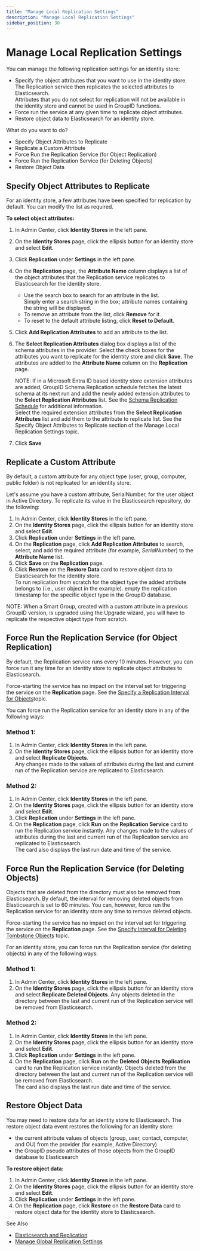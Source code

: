 ```yaml
---
title: "Manage Local Replication Settings"
description: "Manage Local Replication Settings"
sidebar_position: 30
---
```


# Manage Local Replication Settings

You can manage the following replication settings for an identity store:

- Specify the object attributes that you want to use in the identity store. The Replication service
  then replicates the selected attributes to Elasticsearch.  
  Attributes that you do not select for replication will not be available in the identity store and
  cannot be used in GroupID functions.
- Force run the service at any given time to replicate object attributes.
- Restore object data to Elasticsearch for an identity store.

What do you want to do?

- Specify Object Attributes to Replicate
- Replicate a Custom Attribute
- Force Run the Replication Service (for Object Replication)
- Force Run the Replication Service (for Deleting Objects)
- Restore Object Data

## Specify Object Attributes to Replicate

For an identity store, a few attributes have been specified for replication by default. You can
modify the list as required.

**To select object attributes:**

1. In Admin Center, click **Identity Stores** in the left pane.
2. On the **Identity Stores** page, click the ellipsis button for an identity store and select
   **Edit**.
3. Click **Replication** under **Settings** in the left pane.
4. On the **Replication** page, the **Attribute Name** column displays a list of the object
   attributes that the Replication service replicates to Elasticsearch for the identity store.

    - Use the search box to search for an attribute in the list.  
      Simply enter a search string in the box; attribute names containing the string will be
      displayed.
    - To remove an attribute from the list, click **Remove** for it.
    - To reset to the default attribute listing, click **Reset to Default**.

5. Click **Add Replication Attributes** to add an attribute to the list.
6. The **Select Replication Attributes** dialog box displays a list of the schema attributes in the
   provider. Select the check boxes for the attributes you want to replicate for the identity store
   and click **Save**. The attributes are added to the **Attribute Name** column on the
   **Replication** page.

    NOTE: If in a Microsoft Entra ID based identity store extension attributes are added, GroupID
    Schema Replication schedule fetches the latest schema at its next run and add the newly added
    extension attributes to the **Select Replication Attributes** list. See the
    [Schema Replication Schedule](/docs/directorymanager/11.0/admincenter/schedule/schemareplication.md)
    for additional information.  
     Select the required extension attributes from the **Select Replication Attributes** list and
    add them to the attribute to replicate list. See the Specify Object Attributes to Replicate
    section of the Manage Local Replication Settings topic.

7. Click **Save**

## Replicate a Custom Attribute

By default, a custom attribute for any object type (user, group, computer, public folder) is not
replicated for an identity store.

Let's assume you have a custom attribute, SerialNumber, for the user object in Active Directory. To
replicate its value in the Elasticsearch repository, do the following:

1. In Admin Center, click **Identity Stores** in the left pane.
2. On the **Identity Stores** page, click the ellipsis button for an identity store and select
   **Edit**.
3. Click **Replication** under **Settings** in the left pane.
4. On the **Replication** page, click **Add Replication Attributes** to search, select, and add the
   required attribute (for example, _SerialNumber_) to the **Attribute Name** list.
5. Click **Save** on the **Replication** page.
6. Click **Restore** on the **Restore Data** card to restore object data to Elasticsearch for the
   identity store.  
   To run replication from scratch for the object type the added attribute belongs to (i.e., user
   object in the example). empty the replication timestamp for the specific object type in the
   GroupID database.

NOTE: When a Smart Group, created with a custom attribute in a previous GroupID version, is upgraded
using the Upgrade wizard, you will have to replicate the respective object type from scratch.

## Force Run the Replication Service (for Object Replication)

By default, the Replication service runs every 10 minutes. However, you can force run it any time
for an identity store to replicate object attributes to Elasticsearch.

Force-starting the service has no impact on the interval set for triggering the service on the
**Replication** page. See the
[Specify a Replication Interval for Objects](/docs/directorymanager/11.0/admincenter/replication/settings.md#specify-a-replication-interval-for-objects)topic.

You can force run the Replication service for an identity store in any of the following ways:

### Method 1:

1. In Admin Center, click **Identity Stores** in the left pane.
2. On the **Identity Stores** page, click the ellipsis button for an identity store and select
   **Replicate Objects**.  
   Any changes made to the values of attributes during the last and current run of the Replication
   service are replicated to Elasticsearch.

### Method 2:

1. In Admin Center, click **Identity Stores** in the left pane.
2. On the **Identity Stores** page, click the ellipsis button for an identity store and select
   **Edit**.
3. Click **Replication** under **Settings** in the left pane.
4. On the **Replication** page, click **Run** on the **Replication Service** card to run the
   Replication service instantly. Any changes made to the values of attributes during the last and
   current run of the Replication service are replicated to Elasticsearch.  
   The card also displays the last run date and time of the service.

## Force Run the Replication Service (for Deleting Objects)

Objects that are deleted from the directory must also be removed from Elasticsearch. By default, the
interval for removing deleted objects from Elasticsearch is set to 60 minutes. You can, however,
force run the Replication service for an identity store any time to remove deleted objects.

Force-starting the service has no impact on the interval set for triggering the service on the
**Replication** page. See the
[Specify Interval for Deleting Tombstone Objects](/docs/directorymanager/11.0/admincenter/replication/settings.md#specify-interval-for-deleting-tombstone-objects)
topic.

For an identity store, you can force run the Replication service (for deleting objects) in any of
the following ways:

### Method 1:

1. In Admin Center, click **Identity Stores** in the left pane.
2. On the **Identity Stores** page, click the ellipsis button for an identity store and select
   **Replicate Deleted Objects**. Any objects deleted in the directory between the last and current
   run of the Replication service will be removed from Elasticsearch.

### Method 2:

1. In Admin Center, click **Identity Stores** in the left pane.
2. On the **Identity Stores** page, click the ellipsis button for an identity store and select
   **Edit**.
3. Click **Replication** under **Settings** in the left pane.
4. On the **Replication** page, click **Run** on the **Deleted Objects Replication** card to run the
   Replication service instantly. Objects deleted from the directory between the last and current
   run of the Replication service will be removed from Elasticsearch.  
   The card also displays the last run date and time of the service.

## Restore Object Data

You may need to restore data for an identity store to Elasticsearch. The restore object data event
restores the following for an identity store:

- the current attribute values of objects (group, user, contact, computer, and OU) from the provider
  (for example, Active Directory)
- the GroupID pseudo attributes of those objects from the GroupID database to Elasticsearch

**To restore object data:**

1. In Admin Center, click **Identity Stores** in the left pane.
2. On the **Identity Stores** page, click the ellipsis button for an identity store and select
   **Edit**.
3. Click **Replication** under **Settings** in the left pane.
4. On the **Replication** page, click **Restore** on the **Restore Data** card to restore object
   data for the identity store to Elasticsearch.

See Also

- [Elasticsearch and Replication ](/docs/directorymanager/11.0/admincenter/replication/overview.md)
- [Manage Global Replication Settings](/docs/directorymanager/11.0/admincenter/replication/settings.md)
